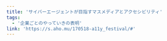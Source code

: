 ```yaml
---
title: 'サイバーエージェントが目指すマスメディアとアクセシビリティ'
tags:
  - '企業ごとのやっていきの表明'
link: 'https://s.aho.mu/170518-a11y_festival/#'
---
```

